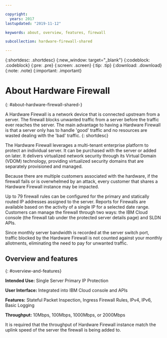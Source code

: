 ```yaml
---

copyright:
  years: 2017
lastupdated: "2019-11-12"

keywords: about, overview, features, firewall

subcollection: hardware-firewall-shared

---
```


{:shortdesc: .shortdesc}
{:new_window: target="_blank"}
{:codeblock: .codeblock}
{:pre: .pre}
{:screen: .screen}
{:tip: .tip}
{:download: .download}
{:note: .note}
{:important: .important}

# About Hardware Firewall
{: #about-hardware-firewall-shared-}

A Hardware Firewall is a network device that is connected upstream from a server. The firewall blocks unwanted traffic from a server before the traffic ever reaches the server. The main advantage to having a Hardware Firewall is that a server only has to handle 'good' traffic and no resources are wasted dealing with the 'bad' traffic.
{: shortdesc}

The Hardware Firewall leverages a multi-tenant enterprise platform to protect an individual server.  It can be purchased with the server or added on later.  It delivers virtualized network security through its Virtual Domain (VDOM) technology, providing virtualized security domains that are separately provisioned and managed.  

Because there are multiple customers associated with the hardware, if the firewall fails or is overwhelmed by an attack, every customer that shares a Hardware Firewall instance may be impacted.

Up to 79 firewall rules can be configured for the primary and statically routed IP addresses assigned to the server. Reports for Firewalls are available based on the activity of a single IP for a selected date range.
Customers can manage the firewall through two ways: the IBM Cloud console (the firewall tab under the protected server details page) and SLDN APIs.

Since monthly server bandwidth is recorded at the server switch port, traffic blocked by the Hardware Firewall is not counted against your monthly allotments, eliminating the need to pay for unwanted traffic.

## Overview and features
{: #overview-and-features}

**Intended Use:** Single Server Primary IP Protection

**User Interface:** Integrated into IBM Cloud console and APIs

**Features:** Stateful Packet Inspection, Ingress Firewall Rules, IPv4, IPv6, Basic Logging

**Throughput:** 10Mbps, 100Mbps, 1000Mbps, or 2000Mbps

It is required that the throughput of Hardware Firewall instance match the uplink speed of the server the firewall is being added to.
